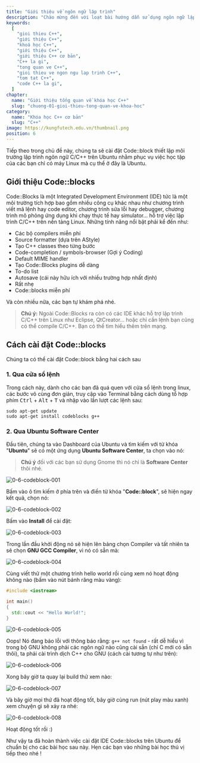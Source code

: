 ```yaml
---
title: "Giới thiệu về ngôn ngữ lập trình"
description: "Chào mừng đến với loạt bài hướng dẫn sử dụng ngôn ngữ lập trình C++! Loạt bài hướng dẫn này được thiết kế cho những người chưa hoặc biết một ít lập trình."
keywords:
  [
    "gioi thieu C++",
    "giới thiệu C++",
    "khoá học C++",
    "giới thiệu C++",
    "giới thiệu C++ cơ bản",
    "C++ la gi",
    "tong quan ve C++",
    "gioi thieu ve ngon ngu lap trinh C++",
    "tom tat C++",
    "code C++ la gi",
  ]
chapter:
  name: "Giới thiệu tổng quan về khóa học C++"
  slug: "chuong-01-gioi-thieu-tong-quan-ve-khoa-hoc"
category:
  name: "Khóa học C++ cơ bản"
  slug: "C++"
image: https://kungfutech.edu.vn/thumbnail.png
position: 6
---
```


Tiếp theo trong chủ đề này, chúng ta sẽ cài đặt Code::block thiết lập môi
trường lập trình ngôn ngữ C/C++ trên Ubuntu nhằm phục vụ việc học tập của các
bạn chỉ có máy Linux mà cụ thể ở đây là Ubuntu.

## Giới thiệu Code::blocks

Code::Blocks là một Integrated Development Environment (IDE) tức là một môi
trường tích hợp bao gồm nhiều công cụ khác nhau như chương trình viết mã
lệnh hay code editor, chương trình sửa lỗi hay debugger, chương trình mô phỏng
ứng dụng khi chạy thực tế hay simulator... hỗ trợ việc lập trình C/C++ trên
nền tảng Linux. Những tính năng nổi bật phải kể đến như:

- Các bộ compilers miễn phí
- Source formatter (dựa trên AStyle)
- Tạo C++ classes theo từng bước
- Code-completion / symbols-browser (Gợi ý Coding)
- Default MIME handler
- Tạo Code::Blocks plugins dễ dàng
- To-do list
- Autosave (cái này hữu ích với nhiều trường hợp nhất định)
- Rất nhẹ
- Code::blocks miễn phí

Và còn nhiều nữa, các bạn tự khám phá nhé.

> **Chú ý:** Ngoài Code::Blocks ra còn có các IDE khác hỗ trợ lập trình C/C++
> trên Linux như Eclipse, QtCreator... hoặc chỉ cần lệnh bạn cũng có thể compile
> C/C++. Bạn có thể tìm hiểu thêm trên mạng.

## Cách cài đặt Code::blocks

Chúng ta có thể cài đặt Code::block bằng hai cách sau

### 1. Qua cửa sổ lệnh

Trong cách này, dành cho các bạn đã quá quen với cửa sổ lệnh trong linux,
các bước vô cùng đơn giản, truy cập vào Terminal bằng cách dùng tổ hợp phím
<kbd>Ctrl</kbd> + <kbd>Alt</kbd> + <kbd>T</kbd> và nhập vào lần lượt các
lệnh sau:

```console
sudo apt-get update
sudo apt-get install codeblocks g++
```

### 2. Qua Ubuntu Software Center

Đầu tiên, chúng ta vào Dashboard của Ubuntu và tìm kiếm với từ khóa
"**Ubuntu**" sẽ có một ứng dụng **Ubuntu Software Center**, ta chọn vào nó:

> **Chú ý** đối với các bạn sử dụng Gnome thì nó chỉ là **Software Center**
> thôi nhé.

![0-6-codeblock-001](https://github.com/daynhauhoc/cppcoban/assets/88678933/ae5bd526-5a47-446f-bddd-972ff3e96507)

Bấm vào ô tìm kiếm ở phía trên và điền từ khóa "**Code::block**",
sẽ hiện ngay kết quả, chọn nó:

![0-6-codeblock-002](https://github.com/daynhauhoc/cppcoban/assets/88678933/7cda566a-7647-47cd-aae4-871c23ae9706)

Bấm vào **Install** để cài đặt:

![0-6-codeblock-003](https://github.com/daynhauhoc/cppcoban/assets/88678933/dd984a28-5414-49dc-a521-7f8cd60e4181)

Trong lần đầu khởi động nó sẽ hiện lên bảng chọn Compiler và tất nhiên ta sẽ
chọn **GNU GCC Compiler**, vì nó có sẵn mà:

![0-6-codeblock-004](https://github.com/daynhauhoc/cppcoban/assets/88678933/8e59dd31-fb90-4bfe-a0a9-69aeb1e6dac2)

Cùng viết thử một chương trình hello world rồi cùng xem nó hoạt động không nào
(bấm vào nút bánh răng màu vàng):

```cpp
#include <iostream>

int main()
{
  std::cout << "Hello World!";
}
```

![0-6-codeblock-005](https://github.com/daynhauhoc/cppcoban/assets/88678933/02de6f54-85c3-4f2c-bb12-48fed7b70b1f)

Oops! Nó đang báo lỗi với thông báo rằng: `g++ not found` - rất dễ hiểu vì
trong bộ GNU không phải các ngôn ngữ nào cũng cài sẵn (chỉ C mới có sẵn thôi),
ta phải cài trình dịch C++ cho GNU (cách cài tương tự như trên):

![0-6-codeblock-006](https://github.com/daynhauhoc/cppcoban/assets/88678933/30cb4c84-f4fa-4c7a-a319-7b9aafa48ce3)

Xong bây giờ ta quay lại build thử xem nào:

![0-6-codeblock-007](https://github.com/daynhauhoc/cppcoban/assets/88678933/ebdf1e3a-310d-415a-99d8-e2c9bc9e26d7)

Và bây giờ mọi thứ đã hoạt động tốt, bây giờ cùng run (nút play màu xanh)
xem chuyện gì sẽ xảy ra nhé:

![0-6-codeblock-008](https://github.com/daynhauhoc/cppcoban/assets/88678933/4c3f96b8-7268-4263-9584-b672dbc9ecc1)

Hoạt động tốt rồi :)

Như vậy ta đã hoàn thành việc cài đặt IDE Code::blocks trên Ubuntu để chuẩn bị
cho các bài học sau này.
Hẹn các bạn vào những bài học thú vị tiếp theo nhé !
